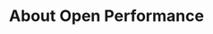 ---
title: About Open Performance
position: 0
lede_markdown: Providing open data, for data-driven decisions
---